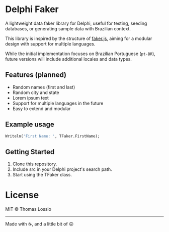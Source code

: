 # Delphi Faker

A lightweight data faker library for Delphi, useful for testing, seeding databases, or generating sample data with Brazilian context.

This library is inspired by the structure of [faker.js](https://github.com/faker-js/faker), aiming for a modular design with support for multiple languages.

While the initial implementation focuses on Brazilian Portuguese (`pt-BR`), future versions will include additional locales and data types.

## Features (planned)

- Random names (first and last)
- Random city and state
- Lorem ipsum text
- Support for multiple languages in the future
- Easy to extend and modular

## Example usage

```pascal
Writeln('First Name: ', TFaker.FirstName);
```

## Getting Started

1. Clone this repository.
2. Include src in your Delphi project's search path.
3. Start using the TFaker class.

# License

MIT © Thomas Lossio

---

Made with ☕, and a little bit of 🙃